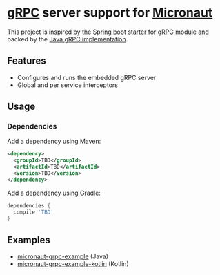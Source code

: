 # [gRPC](http://grpc.io) server support for [Micronaut](http://micronaut.io/)
This project is inspired by the [Spring boot starter for gRPC](https://github.com/LogNet/grpc-spring-boot-starter) module and backed by the [Java gRPC implementation](https://github.com/grpc/grpc-java).

## Features
- Configures and runs the embedded gRPC server
- Global and per service interceptors

## Usage

### Dependencies
Add a dependency using Maven:

````xml
<dependency>
  <groupId>TBD</groupId>
  <artifactId>TBD</artifactId>
  <version>TBD</version>
</dependency>
````

Add a dependency using Gradle:

````gradle
dependencies {
  compile 'TBD'
}
````

## Examples

- [micronaut-grpc-example](https://github.com/Enegate/micronaut-grpc-example) (Java)
- [micronaut-grpc-example-kotlin]() (Kotlin)
